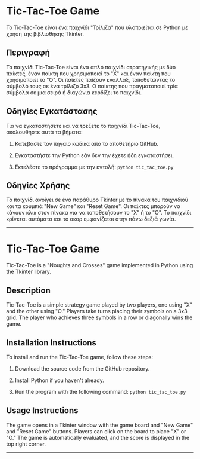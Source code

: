 # Τic-Tac-Toe Game

Το Tic-Tac-Toe είναι ένα παιχνίδι "Τρίλιζα" που υλοποιείται σε Python με χρήση της βιβλιοθήκης Tkinter.

## Περιγραφή

Το παιχνίδι Tic-Tac-Toe είναι ένα απλό παιχνίδι στρατηγικής με δύο παίκτες, έναν παίκτη που χρησιμοποιεί το "X" και έναν παίκτη που χρησιμοποιεί το "O". Οι παίκτες παίζουν εναλλάξ, τοποθετώντας το σύμβολό τους σε ένα τρίλιζο 3x3. Ο παίκτης που πραγματοποιεί τρία σύμβολα σε μια σειρά ή διαγώνια κερδίζει το παιχνίδι.

## Οδηγίες Εγκατάστασης

Για να εγκαταστήσετε και να τρέξετε το παιχνίδι Tic-Tac-Toe, ακολουθήστε αυτά τα βήματα:

1. Κατεβάστε τον πηγαίο κώδικα από το αποθετήριο GitHub.

2. Εγκαταστήστε την Python εάν δεν την έχετε ήδη εγκαταστήσει.

3. Εκτελέστε το πρόγραμμα με την εντολή: `python tic_tac_toe.py`

## Οδηγίες Χρήσης

Το παιχνίδι ανοίγει σε ένα παράθυρο Tkinter με το πίνακα του παιχνιδιού και τα κουμπιά "New Game" και "Reset Game". Οι παίκτες μπορούν να κάνουν κλικ στον πίνακα για να τοποθετήσουν το "X" ή το "O". Το παιχνίδι κρίνεται αυτόματα και το σκορ εμφανίζεται στην πάνω δεξιά γωνία.

---

# Tic-Tac-Toe Game

Tic-Tac-Toe is a "Noughts and Crosses" game implemented in Python using the Tkinter library.

## Description

Tic-Tac-Toe is a simple strategy game played by two players, one using "X" and the other using "O." Players take turns placing their symbols on a 3x3 grid. The player who achieves three symbols in a row or diagonally wins the game.

## Installation Instructions

To install and run the Tic-Tac-Toe game, follow these steps:

1. Download the source code from the GitHub repository.

2. Install Python if you haven't already.

3. Run the program with the following command: `python tic_tac_toe.py`

## Usage Instructions

The game opens in a Tkinter window with the game board and "New Game" and "Reset Game" buttons. Players can click on the board to place "X" or "O." The game is automatically evaluated, and the score is displayed in the top right corner.

---

